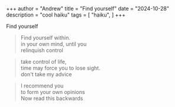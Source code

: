 +++
author = "Andrew"
title = "Find yourself"
date = "2024-10-28"
description = "cool haiku"
tags = [
    "haiku",
]
+++

Find yourself
<!--more-->


>Find yourself within.<br>
>in your own mind, until you<br>
>relinquish control<br>

>take control of life,<br>
>time may force you to lose sight.<br>
>don't take my advice<br>

>I recommend you<br>
>to form your own opinions<br>
>Now read this backwards<br>